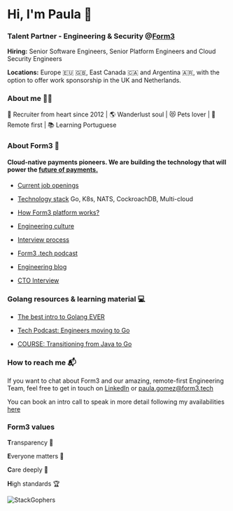 # Hi, I'm Paula 👋

### Talent Partner - Engineering & Security @[Form3](https://www.form3.tech/)

**Hiring:** Senior Software Engineers, Senior Platform Engineers and Cloud Security Engineers

**Locations:** Europe 🇪🇺 🇬🇧, East Canada 🇨🇦 and Argentina 🇦🇷, with the option to offer work sponsorship in the UK and Netherlands.

### About me 👩🏻

💙 Recruiter from heart since 2012 | 🌎 Wanderlust soul | 😻 Pets lover | 🏡 Remote first | 📚 Learning Portuguese

### About Form3 🚀

#### Cloud-native payments pioneers. We are building the technology that will power the [future of payments.](https://www.form3.tech/why-form3/about-us)

- [Current job openings](https://www.form3.tech/careers/vacancies)

- [Technology stack](https://stackshare.io/form3/main) Go, K8s, NATS, CockroachDB, Multi-cloud

- [How Form3 platform works?](https://vimeo.com/465419215)

- [Engineering culture](https://www.linkedin.com/company/form3-financial-cloud/life/)

- [Interview process](https://github.com/form3tech-oss/candidate-pack)

- [Form3 .tech podcast](https://techpodcast.form3.tech/)

- [Engineering blog](https://www.form3.tech/engineering/content)

- [CTO Interview](https://medium.com/tech-captains/cto-interview-steve-cook-revolutionising-the-banking-infrastructure-4f92830e2441)

### Golang resources & learning material 💻

- [The best intro to Golang EVER](https://www.youtube.com/watch?v=B1UP16OJpys)

- [Tech Podcast: Engineers moving to Go](https://techpodcast.form3.tech/episodes/ep-24-tech-moving-to-go)

- [COURSE: Transitioning from Java to Go](https://www.linkedin.com/learning/transitioning-from-java-to-go)

### How to reach me 📬

If you want to chat about Form3 and our amazing, remote-first Engineering Team, feel free to get in touch on [LinkedIn](https://www.linkedin.com/in/gomezpaula/) or [paula.gomez@form3.tech](mailto:paula.gomez@form3.tech)

You can book an intro call to speak in more detail following my availabilities [here](https://calendly.com/paulaform3/intro)

### Form3 values

**T**ransparency 👀

**E**veryone matters 👥

**C**are deeply 💞

**H**igh standards 🏆

![StackGophers](https://user-images.githubusercontent.com/91739932/190658928-68ec01f8-2217-4e3b-8ae9-f996dec8626d.png)
